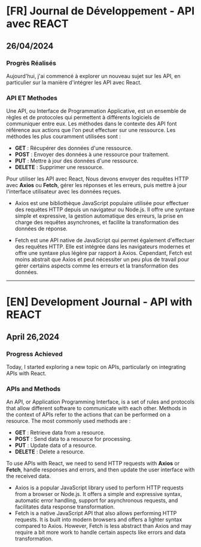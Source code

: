 # [FR] Journal de Développement - API avec REACT

## 26/04/2024

### Progrès Réalisés

Aujourd'hui, j'ai commencé à explorer un nouveau sujet sur les API, en particulier sur la manière d'intégrer les API avec React.

### API ET Methodes

Une API, ou Interface de Programmation Applicative, est un ensemble de règles et de protocoles qui permettent à différents logiciels de communiquer entre eux.
Les méthodes dans le contexte des API font référence aux actions que l'on peut effectuer sur une ressource. Les méthodes les plus couramment utilisées sont :

- **GET** : Récupérer des données d'une ressource.
- **POST** : Envoyer des données à une ressource pour traitement.
- **PUT** : Mettre à jour des données d'une ressource.
- **DELETE** : Supprimer une ressource.

Pour utiliser les API avec React, Nous devons envoyer des requêtes HTTP avec **Axios** ou **Fetch**, gérer les réponses et les erreurs, puis mettre à jour l'interface utilisateur avec les données reçues.

- Axios est une bibliothèque JavaScript populaire utilisée pour effectuer des requêtes HTTP depuis un navigateur ou Node.js. Il offre une syntaxe simple et expressive, la gestion automatique des erreurs, la prise en charge des requêtes asynchrones, et facilite la transformation des données de réponse.

- Fetch est une API native de JavaScript qui permet également d'effectuer des requêtes HTTP. Elle est intégrée dans les navigateurs modernes et offre une syntaxe plus légère par rapport à Axios. Cependant, Fetch est moins abstrait que Axios et peut nécessiter un peu plus de travail pour gérer certains aspects comme les erreurs et la transformation des données.

---

# [EN] Development Journal - API with REACT

## April 26,2024

### Progress Achieved

Today, I started exploring a new topic on APIs, particularly on integrating APIs with React.

### APIs and Methods

An API, or Application Programming Interface, is a set of rules and protocols that allow different software to communicate with each other.
Methods in the context of APIs refer to the actions that can be performed on a resource. The most commonly used methods are :

- **GET** : Retrieve data from a resource.
- **POST** : Send data to a resource for processing.
- **PUT** : Update data of a resource.
- **DELETE** : Delete a resource.

To use APIs with React, we need to send HTTP requests with **Axios** or **Fetch**, handle responses and errors, and then update the user interface with the received data.

- Axios is a popular JavaScript library used to perform HTTP requests from a browser or Node.js. It offers a simple and expressive syntax, automatic error handling, support for asynchronous requests, and facilitates data response transformation.
- Fetch is a native JavaScript API that also allows performing HTTP requests. It is built into modern browsers and offers a lighter syntax compared to Axios. However, Fetch is less abstract than Axios and may require a bit more work to handle certain aspects like errors and data transformation.
